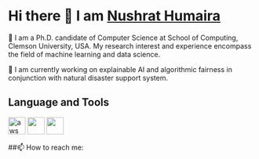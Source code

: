 # Hi there 👋 I am [Nushrat Humaira](https://www.linkedin.com/in/nushrathumaira/)

🔭 I am a Ph.D. candidate of Computer Science at School of Computing, Clemson University, USA. My research interest and experience encompass the field of machine learning and data science. 

🌱 I am currently working on explainable AI and algorithmic fairness in conjunction with natural disaster support system. 


<!--
**nushrathumaira/nushrathumaira** is a ✨ _special_ ✨ repository because its `README.md` (this file) appears on your GitHub profile.

Here are some ideas to get you started:

- 🔭 I’m currently working on ...
- 🌱 I’m currently learning ...
- 👯 I’m looking to collaborate on ...
- 🤔 I’m looking for help with ...
- 💬 Ask me about ...
- 📫 How to reach me: ...
- 😄 Pronouns: ...
- ⚡ Fun fact: ...
-->
## Language and Tools
<p>
<img src="https://cdn.jsdelivr.net/gh/devicons/devicon/icons/amazonwebservices/amazonwebservices-original.svg" alt="aws" width="35" height="35" />
<img src="https://cdn.jsdelivr.net/gh/devicons/devicon/icons/c/c-original.svg" width="35" height="35" /> 
<img src="https://cdn.jsdelivr.net/gh/devicons/devicon/icons/cplusplus/cplusplus-original.svg" width="35" height="35" />            
</p>

##📫 How to reach me:          
